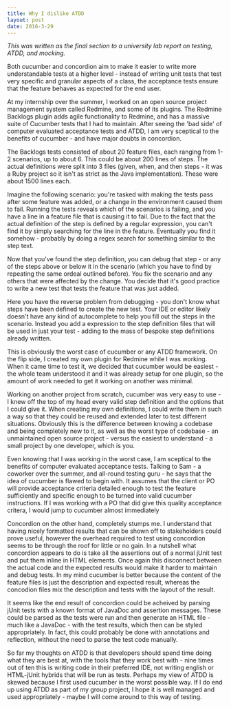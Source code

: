 ```yaml
---
title: Why I dislike ATDD
layout: post
date: 2016-3-29
---
```


_This was written as the final section to a university lab report on testing, ATDD, and mocking._

Both cucumber and concordion aim to make it easier to write more understandable tests at a higher level - instead of writing unit tests that test very specific and granular aspects of a class, the acceptance tests ensure that the feature behaves as expected for the end user.

At my internship over the summer, I worked on an open source project management system called Redmine, and some of its plugins. The Redmine Backlogs plugin adds agile functionality to Redmine, and has a massive suite of Cucumber tests that I had to maintain. After seeing the 'bad side' of computer evaluated acceptance tests and ATDD, I am very sceptical to the benefits of cucumber - and have major doubts in concordion.

The Backlogs tests consisted of about 20 feature files, each ranging from 1-2 scenarios, up to about 6. This could be about 200 lines of steps. The actual definitions were split into 3 files (given, when, and then steps - it was a Ruby project so it isn't as strict as the Java implementation). These were about 1500 lines each.

Imagine the following scenario: you're tasked with making the tests pass after some feature was added, or a change in the environment caused them to fail. Running the tests reveals which of the scenarios is failing, and you have a line in a feature file that is causing it to fail. Due to the fact that the actual definition of the step is defined by a regular expression, you can't find it by simply searching for the line in the feature. Eventually you find it somehow - probably by doing a regex search for something similar to the step text.

Now that you've found the step definition, you can debug that step - or any of the steps above or below it in the scenario (which you have to find by repeating the same ordeal outlined before). You fix the scenario and any others that were affected by the change. You decide that it's good practice to write a new test that tests the feature that was just added.

Here you have the reverse problem from debugging - you don't know what steps have been defined to create the new test. Your IDE or editor likely doesn't have any kind of autocomplete to help you fill out the steps in the scenario. Instead you add a expression to the step definition files that will be used in just your test - adding to the mass of bespoke step definitions already written.

This is obviously the worst case of cucumber or any ATDD framework. On the flip side, I created my own plugin for Redmine while I was working. When it came time to test it, we decided that cucumber would be easiest - the whole team understood it and it was already setup for one plugin, so the amount of work needed to get it working on another was minimal.

Working on another project from scratch, cucumber was very easy to use - I knew off the top of my head every valid step definition and the options that I could give it. When creating my own definitions, I could write them in such a way so that they could be reused and extended later to test different situations. Obviously this is the difference between knowing a codebase and being completely new to it, as well as the worst type of codebase - an unmaintained open source project - versus the easiest to understand - a small project by one developer, which is you.

Even knowing that I was working in the worst case, I am sceptical to the benefits of computer evaluated acceptance tests. Talking to Sam - a coworker over the summer, and all-round testing guru - he says that the idea of cucumber is flawed to begin with. It assumes that the client or PO will provide acceptance criteria detailed enough to test the feature sufficiently and specific enough to be turned into valid cucumber instructions. If I was working with a PO that did give this quality acceptance critera, I would jump to cucumber almost immediately

Concordion on the other hand, completely stumps me. I understand that having nicely formatted results that can be shown off to stakeholders could prove useful, however the overhead required to test using concordion seems to be through the roof for little or no gain. In a nutshell what concordion appears to do is take all the assertions out of a normal jUnit test and put them inline in HTML elements. Once again this disconnect between the actual code and the expected results would make it harder to maintain and debug tests. In my mind cucumber is better because the content of the feature files is just the description and expected result, whereas the concodion files mix the description and tests with the layout of the result.

It seems like the end result of concordion could be acheived by parsing jUnit tests with a known format of JavaDoc and assertion messages. These could be parsed as the tests were run and then generate an HTML file - much like a JavaDoc - with the test results, which then can be styled appropriately. In fact, this could probably be done with annotations and reflection, without the need to parse the test code manually.

So far my thoughts on ATDD is that developers should spend time doing what they are best at, with the tools that they work best with - nine times out of ten this is writing code in their preferred IDE, not writing english or HTML-jUnit hybrids that will be run as tests. Perhaps my view of ATDD is skewed because I first used cucumber in the worst possible way. If I do end up using ATDD as part of my group project, I hope it is well managed and used appropriately - maybe I will come around to this way of testing.
